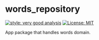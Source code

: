 # words_repository

[![style: very good analysis][very_good_analysis_badge]][very_good_analysis_link]
[![License: MIT][license_badge]][license_link]

App package that handles words domain.

[license_badge]: https://img.shields.io/badge/license-MIT-blue.svg
[license_link]: https://opensource.org/licenses/MIT
[very_good_analysis_badge]: https://img.shields.io/badge/style-very_good_analysis-B22C89.svg
[very_good_analysis_link]: https://pub.dev/packages/very_good_analysis